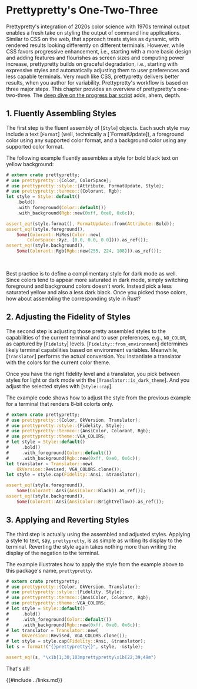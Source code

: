 # Prettypretty's One-Two-Three

Prettypretty's integration of 2020s color science with 1970s terminal output
enables a fresh take on styling the output of command line applications. Similar
to CSS on the web, that approach treats styles as dynamic, with rendered results
looking differently on different terminals. However, while CSS favors
progressive enhancement, i.e., starting with a more basic design and adding
features and flourishes as screen sizes and computing power increase,
prettypretty builds on graceful degradation, i.e., starting with expressive
styles and automatically adjusting them to user preferences and less capable
terminals. Very much like CSS, prettypretty delivers better results, when you
author for variability. Prettypretty's workflow is based on three major steps.
This chapter provides an overview of prettypretty's one-two-three. The [deep
dive on the progress bar script](../deepdive/progressbar.md) adds, ahem, depth.


## 1. Fluently Assembling Styles

The first step is the fluent assembly of [`Style`] objects. Each such style may
include a text [`Format`] (well, technically a [`FormatUpdate]), a foreground
color using any supported color format, and a background color using any
supported color format.

The following example fluently assembles a style for bold black text on yellow
background:

```rust
# extern crate prettypretty;
# use prettypretty::{Color, ColorSpace};
# use prettypretty::style::{Attribute, FormatUpdate, Style};
# use prettypretty::termco::{Colorant, Rgb};
let style = Style::default()
    .bold()
    .with_foreground(Color::default())
    .with_background(Rgb::new(0xff, 0xe0, 0x6c));

assert_eq!(style.format(), FormatUpdate::from(Attribute::Bold));
assert_eq!(style.foreground(),
    Some(Colorant::HiRes(Color::new(
        ColorSpace::Xyz, [0.0, 0.0, 0.0]))).as_ref());
assert_eq!(style.background(),
    Some(Colorant::Rgb(Rgb::new(255, 224, 108))).as_ref());
```
<div class=color-swatch>
<div style="background-color: color(xyz 0 0 0);"></div>
<div style="background-color: #ffe06c;"></div>
</div>
<br>

Best practice is to define a complimentary style for dark mode as well. Since
colors tend to appear more saturated in dark mode, simply switching foreground
and background colors doesn't work. Instead pick a less saturated yellow and
also a less dark black. Once you picked those colors, how about assembling the
corresponding style in Rust?


## 2. Adjusting the Fidelity of Styles

The second step is adjusting those pretty assembled styles to the capabilities
of the current terminal and to user preferences, e.g., `NO_COLOR`, as captured
by [`Fidelity`] levels. [`Fidelity::from_environment`] determines likely
terminal capabilities based on environment variables. Meanwhile, [`Translator`]
performs the actual conversion. You instantiate a translator with the colors for
the current color theme.

Once you have the right fidelity level and a translator, you pick between
styles for light or dark mode with the [`Translator::is_dark_theme`]. And you
adjust the selected styles with [`Style::cap`].

The example code shows how to adjust the style from the previous example for a
terminal that renders 8-bit colorts only.

```rust
# extern crate prettypretty;
# use prettypretty::{Color, OkVersion, Translator};
# use prettypretty::style::{Fidelity, Style};
# use prettypretty::termco::{AnsiColor, Colorant, Rgb};
# use prettypretty::theme::VGA_COLORS;
# let style = Style::default()
#     .bold()
#     .with_foreground(Color::default())
#     .with_background(Rgb::new(0xff, 0xe0, 0x6c));
let translator = Translator::new(
    OkVersion::Revised, VGA_COLORS.clone());
let style = style.cap(Fidelity::Ansi, &translator);

assert_eq!(style.foreground(),
    Some(Colorant::Ansi(AnsiColor::Black)).as_ref());
assert_eq!(style.background(),
    Some(Colorant::Ansi(AnsiColor::BrightYellow)).as_ref());
```
<div class=color-swatch>
<div style="background-color: rgb(0 0 0);"></div>
<div style="background-color: rgb(255 255 85);"></div>
</div>


## 3. Applying and Reverting Styles

The third step is actually using the assembled and adjusted styles. Applying a
style to text, say, `prettypretty`, is as simple as writing its display to the
terminal. Reverting the style again takes nothing more than writing the display
of the negation to the terminal.

The example illustrates how to apply the style from the example above to this
package's name, `prettypretty`.

```rust
# extern crate prettypretty;
# use prettypretty::{Color, OkVersion, Translator};
# use prettypretty::style::{Fidelity, Style};
# use prettypretty::termco::{AnsiColor, Colorant, Rgb};
# use prettypretty::theme::VGA_COLORS;
# let style = Style::default()
#     .bold()
#     .with_foreground(Color::default())
#     .with_background(Rgb::new(0xff, 0xe0, 0x6c));
# let translator = Translator::new(
#     OkVersion::Revised, VGA_COLORS.clone());
# let style = style.cap(Fidelity::Ansi, &translator);
let s = format!("{}prettypretty{}", style, -&style);

assert_eq!(s, "\x1b[1;30;103mprettypretty\x1b[22;39;49m")
```

That's all!


{{#include ../links.md}}
